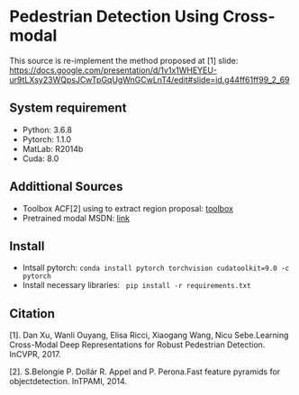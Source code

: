 # Pedestrian Detection Using Cross-modal
This source is re-implement the method proposed at [1]
slide: https://docs.google.com/presentation/d/1v1x1WHEYEU-ur9tLXsy23WQpsJCwTpGqUgWnGCwLnT4/edit#slide=id.g44ff61ff99_2_69
## System requirement
* Python: 3.6.8
* Pytorch: 1.1.0
* MatLab: R2014b
* Cuda: 8.0

## Addittional Sources
* Toolbox ACF[2] using to extract region proposal: [toolbox](https://github.com/pdollar/toolbox)
* Pretrained modal MSDN: [link](https://drive.google.com/file/d/1XHjmr1JzHueCwP0TG8r6tiWyzwjF7npY/view?usp=sharing)

## Install 
* Intsall pytorch: ```conda install pytorch torchvision cudatoolkit=9.0 -c pytorch```
* Install necessary libraries: ``` pip install -r requirements.txt```

## Citation
[1]. Dan Xu, Wanli Ouyang, Elisa Ricci, Xiaogang Wang, Nicu Sebe.Learning Cross-Modal Deep Representations for Robust Pedestrian Detection. InCVPR, 2017.

[2]. S.Belongie P. Dollár R. Appel and P. Perona.Fast feature pyramids for objectdetection. InTPAMI, 2014.
